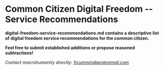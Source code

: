 # Common Citizen Digital Freedom -- Service Recommendations #

**digital-freedom-service-recommendations.md contains a descriptive list of digital freedom service recommendations for the common citizen.**

**Feel free to submit established additions or propose reasoned subtractions!**

*Contact macrohumanity directly: 1rcummin@protonmail.com*

